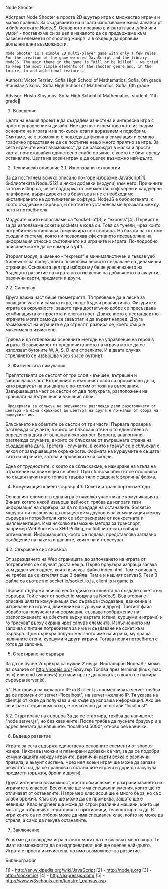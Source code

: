 Node Shooter

Абстракт
Node Shooter е проста 2D шуутър игра с множество играчи и малко правила. 
За създаването на играта използвахме езика JavaScript и библиотеката NodeJS.
Основното правило в играта гласи „убий или умри“ - поставихме си за цел в началото да се придържаме към базисни елементи от shooting жанра, а в бъдеще да добавим допълнителни възможности.


	Node Shooter is a simple 2D multi-player game with only a few rules.
	For the creation of the game we used JavaScript and the library NodeJS. The main theme in the game is “Kill or be killed“ - we tried to keep the most simple elements of the shooter genre and, in the future, to add additional features.

Authors:
Victor Terziev, Sofia High School of Mathematics, Sofia, 8th grade
Stanislav Nikolov, Sofia High School of Mathematics, Sofia, 6th grade

Advisor:
Hristo Stoyanov, Sofia High School of Mathematics, student, 11th grade
1. Въведение

Целта на нашия проект е да създадем изчистена и интересна игра с просто управление и дизайн. Ние ще постигнем това като изградим основите на играта и на по-късен етап я доразвием и подобрим. Смятаме, че е възможно с подходяща физична симулация и семпло графично представяне да се постигне нещо много приятно за игра. За сега играчите имат възможност да се разхождат в малка и проста карта, притежавайки единствено слабо оръжие, с което се бият срещу останалите. Целта на всеки играч е да оцелее възможно най-дълго.

2. Техническо описание
2.1. Използвани технологии

За да постигнем всичко описано по-горе избрахме JavaScript[1], библиотеката NodeJS[2] и някои добавки (модули) към него. Причините за този избор са, че се поддържа от множество софтуерни и хардуерни платформи, върви директно в браузъра и не е необходимо инсталирането на допълнителен софтуер. NodeJS е библиотеката, с която създаваме сървъра, и съответно установяваме връзката между него и потребителя.

Модулите които използваме са “socket.io“[3] и “express“[4].  Първият е за да използваме сокети(sockets) в кода си. Това са тунели, чрез които потребителя установява комуникира със сървъра. На базата на тях сме създали система, която ни позволява ефективното прехвърляне на информация относно състоянието на играчите и играта. По-подробно описание може да се намери в §4.1.

Вторият модул, а именно - “express“ е минималистичен и гъвкав уеб framework за nodejs, който позволява лесното създаване на динамични страници. Основната цел при избора му беше улесняването на бъдещото развитие на играта по отношение на добавянето на акаунти, различни карти, предмети и други.

2.2. Gameplay 

Друга важна част беше геометрията. Тя трябваше да е лесна за схващане както и самата игра, но да бъде и реалистична. Фигурите в играта са окръжности, защото така достатъчно добре се пресъздава комбинацията от простота и елегантност. Движението е нестандартно - играчите могат само да се завъртат и да вървят напред. Друга възможност на играчите е да стрелят, разбира се, което също е максимално изчистено.

Трябва и да отбележим основните методи на управление на героя в играта. В зависимост от предпочитанието на играча може да се използват бутоните W, A, S, D или стрелките. И в двата случая стрелянето се извършва чрез space бутонът.


3. Физическата симулация

Препятствията се състоят от три слоя - външен, вътрешен и завършваща част. Вътрешният и външният слой са произволни дъги, като радиусът на външната е по-голям от този на вътрешния. Завършващата част се състои от два полукръга, разположени на краищата на вътрешния и външния слой.

	 Проверката за сблъсък на окръжности разглежда дали разстоянието от центъра на една окръжност до центъра на друга е по-малък от сбора на радиусите им.

Блъскането на обектите се състои от три части. Първата проверка разглежда случаите, в които се блъскаш отвън и то единствено в определена дъга от външната окръжност. Втората, аналогично, разглежда случаите, в които се блъскаме от вътрешната страна на създадената дъга. Третата - случаите, в които играчът се е сблъскал с някоя от завършващите окръжности. Формата на куршумите е същата като на играчите, затова и проверките са сходни.

Една от трудностите, с които се сблъскахме, е намиране на ъгъла на отражение на движещия се обект. При сблъсък обектът се отклонява по същия начин като топка в твърдо тяло с дадена/сферична/ форма.

4. Комуникация клиент-сървър
4.1. Сокети и транспортни методи

Основният елемент в една игра с няколко участника е комуникацията. Винаги когато някой извърши дейност, трябва да изпрати тази информация на сървъра, за да го предаде на останалите. Socket.io модулът ни позволява да осъществим двупосочна комуникация между сървъра и потребителя като се абстрахираме от конкретната ѝ имплементация. Има няколко възможни метода за транспорт, например WebSockets и XHR Polling, но библиотеката избира оптималния. Информацията, която се подава, представлява заглавно съобщение на пакета и данните, които ни интересуват.

4.2. Свързване със сървъра

От зареждането на Web страницата до започването на играта от потребителя се случват доста неща. Първо браузъра изпраща заявка към даден web адрес, която изисква файла index.html. Там е описано, че трябва да се изтеглят още 3 файла. Там е и нашият canvas[5](платно). Тези 3 файла са съответно socket.io/socket.io.js, client.js и game.js.

Първият съдържа всичко необходимо на клиента да създаде сокет към сървъра. Той е част от socket.io модула за NodeJS. Във втория е описана цялата комуникация със сървъра (създаване, движение и изтриване на играчи, движение на куршуми и други). Третият файл обработва получената информация, създава изображение на разположението на обектите върху картата (стени, куршуми и играчи) и го “рисува“ върху екрана чрез canvas елемента. Изпълнението им започва с питане потребителя за име и създаване на сокет към сървъра. Щом сървъра получи желаното име на играча, му праща наличните стени, куршуми и други играчи. Тогава новия потребител е готов да започне.

5. Стартиране на сървъра

За да се пусне 2сървъра са нужни 2 неща:
Инсталиран NodeJS - може да свалите от http://nodejs.org/
Браузър
Трябва през terminal (linux, mac os x) или cmd (windows) да навигирате до папката, в която се намира сървъра(server.js).

5.1. Настройка на желаното IP-то
В client.js променливата server трябва да се промени от server=“localhost”, на server=желано IP. Тя указва на client.js от къде да получава и на къде да изпраща информация. Ако ще се играе от един компютър, е желателно да се остави “localhost“.

5.2. Стартиране на сървъра
За да се стартира, трябва да напишете: “node server.js”, но без кавичките. После трябва да пуснете браузър и в адрес лентата да напишете: “localhost:5000“, отново без кавички.

6. Бъдещо развитие

Играта за сега съдържа единствено основните елементи от shooter жанра. Някои възможни и планирани добавки са чат, за да се подобри комуникацията между играчите, различни карти всяка с различни правила, и акаунт система. Чрез нея всеки играч ще може да запази резултата си, да се сравнява с останалите играчи и дори да закупува предмети (оръжия, брони и други).

Друга интересна възможност, която обмисляме, е разграничаването на играчите в класове. Всеки клас ще има специални умения, които ще го отличават от останалите. Например клас scout ще е много бърз, но със слаби оръжия. Клас spy ще може да се промъква, защото ще е невидим. Клас engineer ще може да строи различни машини, които ще могат да отбраняват територия от противници, телепортират и др. В игри които са по отбори може да има специален клас, който не може да стреля, а само да лекува останалите.

7. Заключение

Успяхме да създадем игра в която могат да се включат много хора. Те имат възможността да се надпреварват, кой ще оцелее най-дълго. Играта е проста и изчистена, но има възможност за развитие.


Библиография

[1] - http://en.wikipedia.org/wiki/JavaScript
[2] - http://nodejs.org
[3] - http://socket.io/
[4] - http://expressjs.com/
[5] - http://www.w3schools.com/tags/ref_canvas.asp

